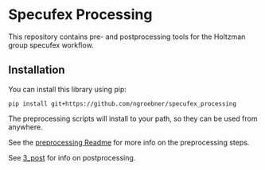 # Specufex Processing

This repository contains pre- and postprocessing tools for the Holtzman group specufex workflow.

## Installation

You can install this library using pip:

```
pip install git+https://github.com/ngroebner/specufex_processing
```

The preprocessing scripts will install to your path, so they can be used from anywhere.

See the [preprocessing Readme](specufex_preprocessing/README.md) for more info on the preprocessing steps.

See [3_post](3_post/README.md) for info on postprocessing.
